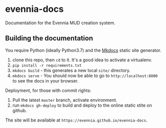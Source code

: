 # evennia-docs
Documentation for the Evennia MUD creation system.

## Building the documentation

You require Python (ideally Python3.7) and the [Mkdocs](https://www.mkdocs.org/) static site generator.

  1. clone this repo, then `cd` to it. It's a good idea to activate a virtualenv.
  2. `pip install -r requirements.txt`
  3. `mkdocs build` - this generates a new local `site/` directory.
  4. `mkdocs serve` - You should now be able to go to `http://localhost:8000` to see the docs in your browser.

Deployment, for those with commit rights:

  1. Pull the latest `master` branch, activate environment.
  2. run `mkdocs gh-deploy` to build and deploy to the online static stite on github. 
  
The site will be available at `https://evennia.github.io/evennia-docs`.
